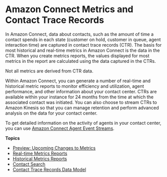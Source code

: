 # Amazon Connect Metrics and Contact Trace Records<a name="amazon-connect-metrics"></a>

In Amazon Connect, data about contacts, such as the amount of time a contact spends in each state \(customer on hold, customer in queue, agent interaction time\) are captured in contact trace records \(CTR\)\. The basis for most historical and real\-time metrics in Amazon Connect is the data in the CTR\. When you create metrics reports, the values displayed for most metrics in the report are calculated using the data captured in the CTRs\.

Not all metrics are derived from CTR data\.

Within Amazon Connect, you can generate a number of real\-time and historical metric reports to monitor efficiency and utilization, agent performance, and other information about your contact center\. CTRs are available within your instance for 24 months from the time at which the associated contact was initiated\. You can also choose to stream CTRs to Amazon Kinesis so that you can manage retention and perform advanced analysis on the data for your contact center\.

To get detailed information on the activity of agents in your contact center, you can use [Amazon Connect Agent Event Streams](agent-event-streams.md)\.

**Topics**
+ [Preview: Upcoming Changes to Metrics](upcoming-changes.md)
+ [Real\-time Metrics Reports](real-time-metrics-reports.md)
+ [Historical Metrics Reports](historical-metrics.md)
+ [Contact Search](contact-search.md)
+ [Contact Trace Records Data Model](ctr-data-model.md)